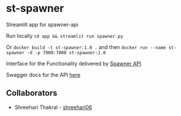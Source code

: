 # st-spawner
Streamlit app for spawner-api 

Run locally `cd app && streamlit run spawner.py`

Or `docker build -t st-spawner:1.0 .` and then `docker run --name st-spawner -d -p 7000:7000 st-spawner:1.0`

Interface for the Functionality delivered by [Spawner API](https://github.com/sampathkethineedi/spawner-fastapi)

Swagger docs for the API [here](http://cvision-516524912.us-east-1.elb.amazonaws.com/spawner-api/docs)

## Collaborators
- Shreehari Thakral - [shreehari06](https://github.com/shreehari06)
